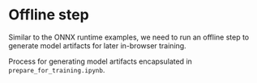 # Offline step

Similar to the ONNX runtime examples, we need to run an offline step to generate model artifacts for later in-browser training.

Process for generating model artifacts encapsulated in `prepare_for_training.ipynb`.

